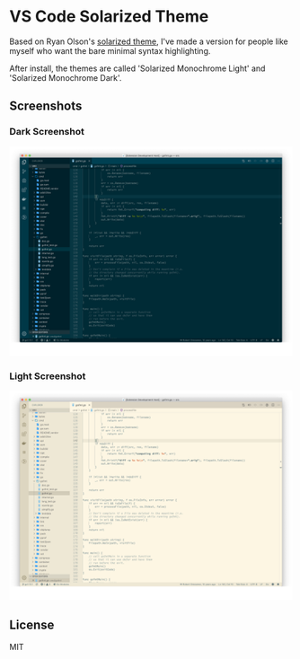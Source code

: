 # VS Code Solarized Theme

Based on Ryan Olson's [solarized theme](https://github.com/ryanolsonx/vscode-solarized-theme), I've made a version for people like myself who want the bare minimal syntax highlighting.

After install, the themes are called 'Solarized Monochrome Light' and 'Solarized Monochrome Dark'.

## Screenshots

### Dark Screenshot
!["Dark Solarized Monochrome Full"](https://github.com/flowchartsman/vscode-solarized-mono-theme/raw/master/screenshots/dark-full.png)

### Light Screenshot
!["Light Solarized Monochrome Full"](https://github.com/flowchartsman/vscode-solarized-mono-theme/raw/master/screenshots/light-full.png)

## License

MIT